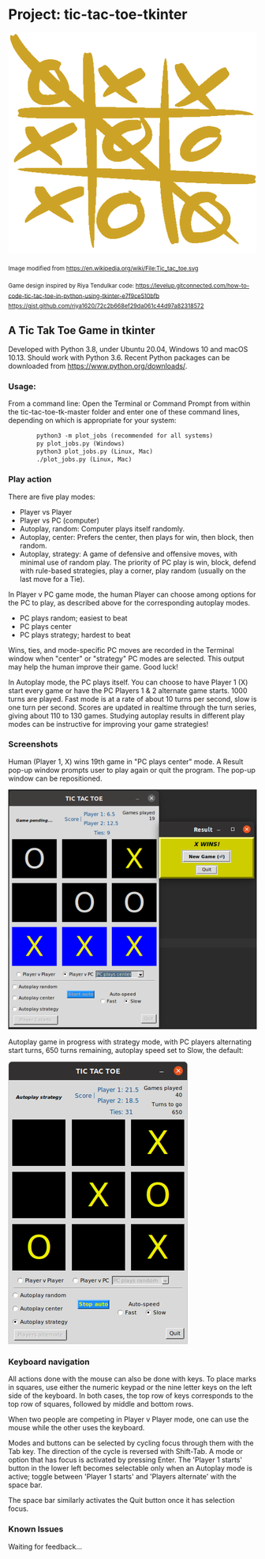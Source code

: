 # Project: tic-tac-toe-tkinter

![tic_tac_logo](images/Tic_tac_toe.png)

<sub>Image modified from https://en.wikipedia.org/wiki/File:Tic_tac_toe.svg</sub>

<sub>Game design inspired by Riya Tendulkar code:
https://levelup.gitconnected.com/how-to-code-tic-tac-toe-in-python-using-tkinter-e7f9ce510bfb
https://gist.github.com/riya1620/72c2b668ef29da061c44d97a82318572
</sub>

## A Tic Tak Toe Game in tkinter

Developed with Python 3.8, under Ubuntu 20.04, Windows 10 and macOS 10.13. Should work with Python 3.6.
Recent Python packages can be downloaded from https://www.python.org/downloads/.

### Usage: 
From a command line:
Open the Terminal or Command Prompt from within the tic-tac-toe-tk-master folder and enter one of these command lines, depending on which is appropriate for your system:

            python3 -m plot_jobs (recommended for all systems)
            py plot_jobs.py (Windows)
            python3 plot_jobs.py (Linux, Mac)
            ./plot_jobs.py (Linux, Mac)

### Play action
There are five play modes:
- Player vs Player
- Player vs PC (computer)
- Autoplay, random: Computer plays itself randomly.
- Autoplay, center: Prefers the center, then plays for win, then block, then random.
- Autoplay, strategy: A game of defensive and offensive moves, with minimal use of random play. The priority of PC play is win, block, defend with rule-based strategies, play a corner, play random (usually on the last move for a Tie).

In Player v PC game mode, the human Player can choose among options for the PC to play, as described above for the corresponding autoplay modes.
- PC plays random; easiest to beat
- PC plays center
- PC plays strategy; hardest to beat

Wins, ties, and mode-specific PC moves are recorded in the Terminal window when "center" or "strategy" PC modes are selected. This output may help the human improve their game. Good luck!

In Autoplay mode, the PC plays itself. You can choose to have Player 1 (X) start every game or have the PC Players 1 & 2 alternate game starts. 1000 turns are played. Fast mode is at a rate of about 10 turns per second, slow is one turn per second. Scores are updated in realtime through the turn series, giving about 110 to 130 games. Studying autoplay results in different play modes can be instructive for improving your game strategies!

### Screenshots

Human (Player 1, X) wins 19th game in "PC plays center" mode. A Result pop-up window prompts user to play again or quit the program. The pop-up window can be repositioned.

![pvpc-game](images/X_wins_PvPC.png)

Autoplay game in progress with strategy mode, with PC players alternating start turns, 650 turns remaining, autoplay speed set to Slow, the default:

![autoplay-game](images/autoplay.png)

### Keyboard navigation

All actions done with the mouse can also be done with keys. To place marks in squares, use either the numeric keypad or the nine letter keys on the left side of the keyboard. In both cases, the top row of keys corresponds to the top row of squares, followed by middle and bottom rows.

When two people are competing in Player v Player mode, one can use the mouse while the other uses the keyboard.

Modes and buttons can be selected by cycling focus through them with the Tab key. The direction of the cycle is reversed with Shift-Tab. A mode or option that has focus is activated by pressing Enter. The 'Player 1 starts' button in the lower left becomes selectable only when an Autoplay mode is active; toggle between 'Player 1 starts' and 'Players alternate' with the space bar.

The space bar similarly activates the Quit button once it has selection focus.

### Known Issues
Waiting for feedback...
